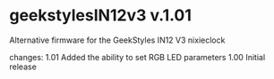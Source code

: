 # geekstylesIN12v3 v.1.01


Alternative firmware for the GeekStyles IN12 V3 nixieclock

changes:  1.01 Added the ability to set RGB LED parameters
          1.00 Initial release

          
